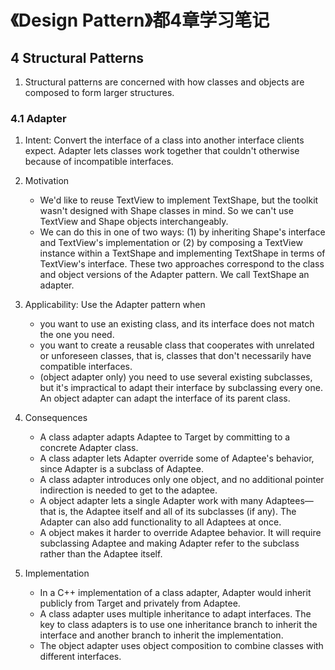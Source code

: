 # 《Design Pattern》都4章学习笔记

## 4 Structural Patterns

1. Structural patterns are concerned with how classes and objects are composed to form larger structures. 

### 4.1 Adapter

1. Intent: Convert the interface of a class into another interface clients expect. Adapter lets classes work together that couldn't otherwise because of incompatible interfaces.

2. Motivation
    - We'd like to reuse TextView to implement TextShape, but the toolkit wasn't designed with Shape classes in mind. So we can't use TextView and Shape objects interchangeably.
    - We can do this in one of two ways: (1) by inheriting Shape's interface and TextView's implementation or (2) by composing a TextView instance within a TextShape and implementing TextShape in terms of TextView's interface. These two approaches correspond to the class and object versions of the Adapter pattern. We call TextShape an adapter.

3. Applicability: Use the Adapter pattern when
    - you want to use an existing class, and its interface does not match the one you need.
    - you want to create a reusable class that cooperates with unrelated or unforeseen classes, that is, classes that don't necessarily have compatible interfaces.
    - (object adapter only) you need to use several existing subclasses, but it's impractical to adapt their interface by subclassing every one. An object adapter can adapt the interface of its parent class.

4. Consequences
    - A class adapter adapts Adaptee to Target by committing to a concrete Adapter class.
    - A class adapter lets Adapter override some of Adaptee's behavior, since Adapter is a subclass of Adaptee.
    - A class adapter introduces only one object, and no additional pointer indirection is needed to get to the adaptee.
    - A object adapter lets a single Adapter work with many Adaptees—that is, the Adaptee itself and all of its subclasses (if any). The Adapter can also add functionality to all Adaptees at once.
    - A object makes it harder to override Adaptee behavior. It will require subclassing Adaptee and making Adapter refer to the subclass rather than the Adaptee itself.

5. Implementation
    - In a C++ implementation of a class adapter, Adapter would inherit publicly from Target and privately from Adaptee.
    - A class adapter uses multiple inheritance to adapt interfaces. The key to class adapters is to use one inheritance branch to inherit the interface and another branch to inherit the implementation. 
    - The object adapter uses object composition to combine classes with different interfaces.
